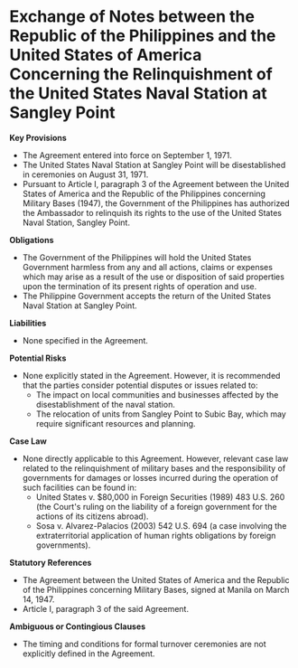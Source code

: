 **Exchange of Notes between the Republic of the Philippines and the United States of America Concerning the Relinquishment of the United States Naval Station at Sangley Point**
=============================================

**Key Provisions**

*   The Agreement entered into force on September 1, 1971.
*   The United States Naval Station at Sangley Point will be disestablished in ceremonies on August 31, 1971.
*   Pursuant to Article I, paragraph 3 of the Agreement between the United States of America and the Republic of the Philippines concerning Military Bases (1947), the Government of the Philippines has authorized the Ambassador to relinquish its rights to the use of the United States Naval Station, Sangley Point.

**Obligations**

*   The Government of the Philippines will hold the United States Government harmless from any and all actions, claims or expenses which may arise as a result of the use or disposition of said properties upon the termination of its present rights of operation and use.
*   The Philippine Government accepts the return of the United States Naval Station at Sangley Point.

**Liabilities**

*   None specified in the Agreement.

**Potential Risks**

*   None explicitly stated in the Agreement. However, it is recommended that the parties consider potential disputes or issues related to:
    *   The impact on local communities and businesses affected by the disestablishment of the naval station.
    *   The relocation of units from Sangley Point to Subic Bay, which may require significant resources and planning.

**Case Law**

*   None directly applicable to this Agreement. However, relevant case law related to the relinquishment of military bases and the responsibility of governments for damages or losses incurred during the operation of such facilities can be found in:
    *   United States v. $80,000 in Foreign Securities (1989) 483 U.S. 260 (the Court's ruling on the liability of a foreign government for the actions of its citizens abroad).
    *   Sosa v. Alvarez-Palacios (2003) 542 U.S. 694 (a case involving the extraterritorial application of human rights obligations by foreign governments).

**Statutory References**

*   The Agreement between the United States of America and the Republic of the Philippines concerning Military Bases, signed at Manila on March 14, 1947.
*   Article I, paragraph 3 of the said Agreement.

**Ambiguous or Contingious Clauses**

*   The timing and conditions for formal turnover ceremonies are not explicitly defined in the Agreement.
